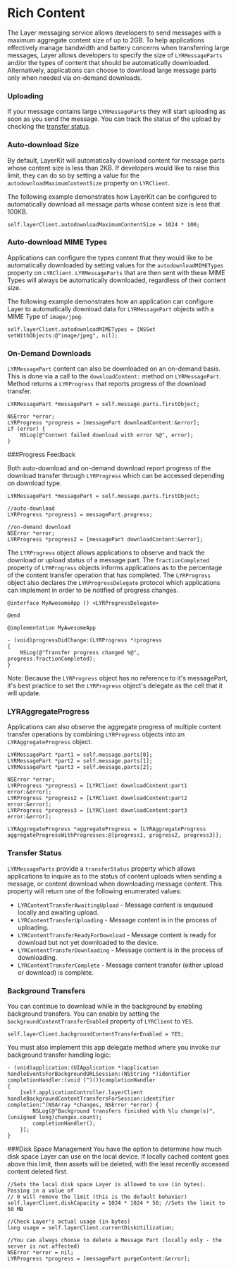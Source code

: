 # Rich Content
The Layer messaging service allows developers to send messages with a maximum aggregate content size of up to 2GB. To help applications effectively manage bandwidth and battery concerns when transferring large messages, Layer allows developers to specify the size of `LYRMessageParts` and/or the types of content that should be automatically downloaded. Alternatively, applications can choose to download large message parts only when needed via on-demand downloads. 

### Uploading

If your message contains large `LYRMessagePart`s they will start uploading as soon as you send the message.  You can track the status of the upload by checking the [transfer status](#transferstatus).

### Auto-download Size 
By default, LayerKit will automatically download content for message parts whose content size is less than 2KB. If developers would like to raise this limit, they can do so by setting a value for the `autodownloadMaximumContentSize` property on `LYRClient`.

The following example demonstrates how LayerKit can be configured to automatically download all message parts whose content size is less that 100KB. 

```objc
self.layerClient.autodownloadMaximumContentSize = 1024 * 100;
```

### Auto-download MIME Types
Applications can configure the types content that they would like to be automatically downloaded by setting values for the `autodownloadMIMETypes` property on `LYRClient`. `LYRMessageParts` that are then sent with these MIME Types will always be automatically downloaded, regardless of their content size. 

The following example demonstrates how an application can configure Layer to automatically download data for `LYRMessagePart` objects with a MIME Type of `image/jpeg`.

```objc
self.layerClient.autodownloadMIMETypes = [NSSet setWithObjects:@"image/jpeg", nil];
```

### On-Demand Downloads
`LYRMessagePart` content can also be downloaded on an on-demand basis. This is done via a call to the `downloadContent:` method on `LYRMessagePart`. Method returns a `LYRProgress` that reports progress of the download transfer.

```objc
LYRMessagePart *messagePart = self.message.parts.firstObject;

NSError *error;
LYRProgress *progress = [messagePart downloadContent:&error];
if (error) {
    NSLog(@"Content failed download with error %@", error); 
}
```

###Progress Feedback

Both auto-download and on-demand download report progress of the download transfer through `LYRProgress` which can be accessed depending on download type.
```objc
LYRMessagePart *messagePart = self.message.parts.firstObject;

//auto-download
LYRProgress *progress1 = messagePart.progress;

//on-demand download
NSError *error;
LYRProgress *progress2 = [messagePart downloadContent:&error];
```
The `LYRProgress` object allows applications to observe and track the download or upload status of a message part. The `fractionCompleted` property of `LYRProgress` objects informs applications as to the percentage of the content transfer operation that has completed. The `LYRProgress` object also declares the `LYRProgressDelegate` protocol which applications can implement in order to be notified of progress changes. 

```objc
@interface MyAwesomeApp () <LYRProgressDelegate>

@end

@implementation MyAwesomeApp

- (void)progressDidChange:(LYRProgress *)progress
{
    NSLog(@"Transfer progress changed %@", progress.fractionCompleted);
}
```
Note: Because the `LYRProgress` object has no reference to it's messagePart, it's best practice to set the `LYRProgress` object's delegate as the cell that it will update.

### LYRAggregateProgress 
Applications can also observe the aggregate progress of multiple content transfer operations by combining `LYRProgress` objects into an `LYRAggregateProgress` object. 

```objc
LYRMessagePart *part1 = self.message.parts[0];
LYRMessagePart *part2 = self.message.parts[1];
LYRMessagePart *part3 = self.message.parts[2];

NSError *error;
LYRProgress *progress1 = [LYRClient downloadContent:part1 error:&error];
LYRProgress *progress2 = [LYRClient downloadContent:part2 error:&error];
LYRProgress *progress3 = [LYRClient downloadContent:part3 error:&error];

LYRAggregateProgress *aggregateProgress = [LYRAggregateProgress aggregateProgressWithProgresses:@[progress1, progress2, progress3]];
```

<a name="transferstatus"></a>
### Transfer Status
`LYRMessageParts` provide a `transferStatus` property which allows applications to inquire as to the status of content uploads when sending a message, or content download when downloading message content. This property will return one of the following enumerated values:

* `LYRContentTransferAwaitingUpload` - Message content is enqueued locally and awaiting upload. 
* `LYRContentTransferUploading` - Message content is in the process of uploading. 
* `LYRContentTransferReadyForDownload` - Message content is ready for download but not yet downloaded to the device. 
* `LYRContentTransferDownloading` - Message content is in the process of downloading. 
* `LYRContentTransferComplete` - Message content transfer (either upload or download) is complete. 

### Background Transfers

You can continue to download while in the background by enabling background transfers.  You can enable by setting the `backgroundContentTransferEnabled` property of `LYRClient` to `YES`.

```objc
self.layerClient.backgroundContentTransferEnabled = YES;
```

You must also implement this app delegate method where you invoke our background transfer handling logic:

```objc
- (void)application:(UIApplication *)application handleEventsForBackgroundURLSession:(NSString *)identifier completionHandler:(void (^)())completionHandler
{
    [self.applicationController.layerClient handleBackgroundContentTransfersForSession:identifier completion:^(NSArray *changes, NSError *error) {
        NSLog(@"Background transfers finished with %lu change(s)", (unsigned long)changes.count);
        completionHandler();
    }];
}
```

###Disk Space Management
You have the option to determine how much disk space Layer can use on the local device. If locally cached content goes above this limit, then assets will be deleted, with the least recently accessed content deleted first.

```objc
//Sets the local disk space Layer is allowed to use (in bytes). Passing in a value of 
// 0 will remove the limit (this is the default behavior)
self.layerClient.diskCapacity = 1024 * 1024 * 50; //Sets the limit to 50 MB

//Check Layer's actual usage (in bytes)
long usage = self.layerClient.currentDiskUtilization;

//You can always choose to delete a Message Part (locally only - the server is not affected) 
NSError *error = nil;
LYRProgress *progress = [messagePart purgeContent:&error];
```